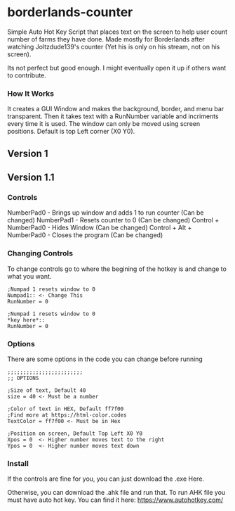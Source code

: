 <h1>borderlands-counter</h1>
  
Simple Auto Hot Key Script that places text on the screen to help user count number of farms they have done. 
Made mostly for Borderlands after watching Joltzdude139's counter (Yet his is only on his stream, not on his screen).

Its not perfect but good enough. I might eventually open it up if others want to contribute.

<h3>How It Works</h3>
 It creates a GUI Window and makes the background, border, and menu bar transparent. Then it takes text with a RunNumber variable and incriments every time it is used. The window can only be moved using screen positions. Default is top Left corner (X0 Y0).
 
<h2> Version 1 </h2>

<h2> Version 1.1 </h2>

<h3>Controls</h3>

NumberPad0 - Brings up window and adds 1 to run counter (Can be changed)
NumberPad1 - Resets counter to 0 (Can be changed)
Control + NumberPad0 - Hides Window (Can be changed)
Control + Alt + NumberPad0 - Closes the program (Can be changed)

<h3>Changing Controls</h3>
To change controls go to where the begining of the hotkey is and change to what you want.

    ;Numpad 1 resets window to 0
    Numpad1:: <- Change This
    RunNumber = 0
    
    ;Numpad 1 resets window to 0
    *key here*::
    RunNumber = 0 

<h3>Options</h3>
There are some options in the code you can change before running

    ;;;;;;;;;;;;;;;;;;;;;;;;
    ;; OPTIONS
    
    ;Size of text, Default 40
    size = 40 <- Must be a number
    
    ;Color of text in HEX, Default ff7f00
    ;Find more at https://html-color.codes
    TextColor = ff7f00 <- Must be in Hex
    
    ;Position on screen, Default Top Left X0 Y0
    Xpos = 0  <- Higher number moves text to the right
    Ypos = 0  <- Higher number moves text down

<h3>Install</h3>
If the controls are fine for you, you can just download the .exe Here.

Otherwise, you can download the .ahk file and run that.
To run AHK file you must have auto hot key. You can find it here: https://www.autohotkey.com/
